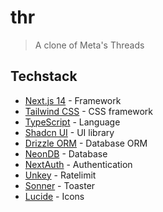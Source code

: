 # thr

> A clone of Meta's Threads

## Techstack

- [Next.js 14](https://nextjs.org/) - Framework
- [Tailwind CSS](https://tailwindcss.com/) - CSS framework
- [TypeScript](https://www.typescriptlang.org/) - Language
- [Shadcn UI](https://shadcn.com/ui) - UI library
- [Drizzle ORM](https://drizzle-orm.com/) - Database ORM
- [NeonDB](https://neon-db.com/) - Database
- [NextAuth](https://next-auth.js.org/) - Authentication
- [Unkey](https://unkey.dev/docs/introduction) - Ratelimit
- [Sonner](https://sonner.dev/) - Toaster
- [Lucide](https://lucide.dev/) - Icons
